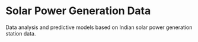 # Solar Power Generation Data
Data analysis and predictive models based on Indian solar power generation station data.
